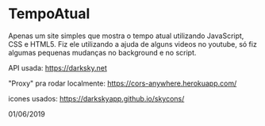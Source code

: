 # TempoAtual
Apenas um site simples que mostra o tempo atual utilizando JavaScript, CSS e HTML5.
Fiz ele utilizando a ajuda de alguns videos no youtube, só fiz algumas pequenas mudanças no background e no script.

API usada: https://darksky.net

"Proxy" pra rodar localmente: https://cors-anywhere.herokuapp.com/

icones usados: https://darkskyapp.github.io/skycons/
                                                                                                                       
01/06/2019
